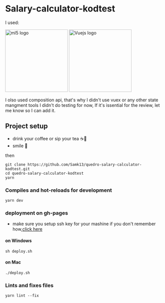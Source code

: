 # Salary-calculator-kodtest

I used:

  <img src="https://upload.wikimedia.org/wikipedia/commons/thumb/4/4c/Typescript_logo_2020.svg/512px-Typescript_logo_2020.svg.png" height="200px" width="200px" alt="ml5 logo"/>     <img src="https://cdn.iconscout.com/icon/free/png-256/vue-282497.png" width="200px" height="200px" alt="Vuejs logo"/>

I olso used composition api, that's why I didn't use vuex or any other state mangment tools
I didn't do testing for now, If it's issential for the review, let me know so I can add it.

## Project setup

- drink your coffee or sip your tea ☕🍵
- smile 🙂


then 
```
git clone https://github.com/Samk13/quedro-salary-calculator-kodtest.git
cd quedro-salary-calculator-kodtest
yarn
```


### Compiles and hot-reloads for development
```
yarn dev
```


### deployment on gh-pages

- make sure you setup ssh key for your mashine if you don't remember how,[click here](https://docs.github.com/en/github/authenticating-to-github/adding-a-new-ssh-key-to-your-github-account)

#### on Windows
```
sh deploy.sh
```
#### on Mac
```
./deploy.sh
```


### Lints and fixes files
```
yarn lint --fix
```
